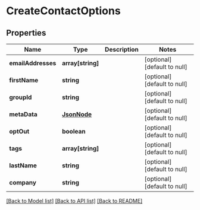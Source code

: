 # CreateContactOptions

## Properties
Name | Type | Description | Notes
------------ | ------------- | ------------- | -------------
**emailAddresses** | **array[string]** |  | [optional] [default to null]
**firstName** | **string** |  | [optional] [default to null]
**groupId** | **string** |  | [optional] [default to null]
**metaData** | [**JsonNode**](JsonNode.md) |  | [optional] [default to null]
**optOut** | **boolean** |  | [optional] [default to null]
**tags** | **array[string]** |  | [optional] [default to null]
**lastName** | **string** |  | [optional] [default to null]
**company** | **string** |  | [optional] [default to null]

[[Back to Model list]](../README.md#documentation-for-models) [[Back to API list]](../README.md#documentation-for-api-endpoints) [[Back to README]](../README.md)


